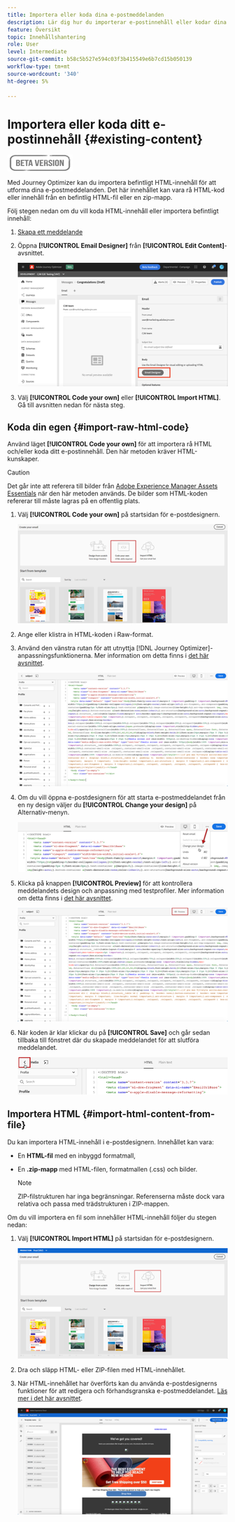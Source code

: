 ```yaml
---
title: Importera eller koda dina e-postmeddelanden
description: Lär dig hur du importerar e-postinnehåll eller kodar dina e-postmeddelanden
feature: Översikt
topic: Innehållshantering
role: User
level: Intermediate
source-git-commit: b58c5b527e594c03f3b415549e6b7cd15b050139
workflow-type: tm+mt
source-wordcount: '340'
ht-degree: 5%

---
```


# Importera eller koda ditt e-postinnehåll {#existing-content}

![](assets/do-not-localize/badge.png)

Med Journey Optimizer kan du importera befintligt HTML-innehåll för att utforma dina e-postmeddelanden. Det här innehållet kan vara rå HTML-kod eller innehåll från en befintlig HTML-fil eller en zip-mapp.

Följ stegen nedan om du vill koda HTML-innehåll eller importera befintligt innehåll:

1. [Skapa ett meddelande](create-message.md)

1. Öppna **[!UICONTROL Email Designer]** från **[!UICONTROL Edit Content]**-avsnittet.

   ![](assets/import-html_1.png)

1. Välj **[!UICONTROL Code your own]** eller **[!UICONTROL Import HTML]**. Gå till avsnitten nedan för nästa steg.

## Koda din egen {#import-raw-html-code}

Använd läget **[!UICONTROL Code your own]** för att importera rå HTML och/eller koda ditt e-postinnehåll. Den här metoden kräver HTML-kunskaper.

>[!CAUTION]
>
> Det går inte att referera till bilder från [Adobe Experience Manager Assets Essentials](assets-essentials.md) när den här metoden används. De bilder som HTML-koden refererar till måste lagras på en offentlig plats.

1. Välj **[!UICONTROL Code your own]** på startsidan för e-postdesignern.

   ![](assets/code-your-own.png)

1. Ange eller klistra in HTML-koden i Raw-format.

1. Använd den vänstra rutan för att utnyttja [!DNL Journey Optimizer]-anpassningsfunktionerna. Mer information om detta finns i [det här avsnittet](personalization/personalize.md).

   ![](assets/code-editor.png)

1. Om du vill öppna e-postdesignern för att starta e-postmeddelandet från en ny design väljer du **[!UICONTROL Change your design]** på Alternativ-menyn.

   ![](assets/code-editor-change-design.png)

1. Klicka på knappen **[!UICONTROL Preview]** för att kontrollera meddelandets design och anpassning med testprofiler. Mer information om detta finns i [det här avsnittet](preview.md).

   ![](assets/code-editor-preview.png)

1. När koden är klar klickar du på **[!UICONTROL Save]** och går sedan tillbaka till fönstret där du skapade meddelandet för att slutföra meddelandet.

   ![](assets/code-editor-save.png)


## Importera HTML {#import-html-content-from-file}

Du kan importera HTML-innehåll i e-postdesignern. Innehållet kan vara:

* En **HTML-fil** med en inbyggd formatmall,
* En **.zip-mapp** med HTML-filen, formatmallen (.css) och bilder.

   >[!NOTE]
   >
   >ZIP-filstrukturen har inga begränsningar. Referenserna måste dock vara relativa och passa med trädstrukturen i ZIP-mappen.

Om du vill importera en fil som innehåller HTML-innehåll följer du stegen nedan:

1. Välj **[!UICONTROL Import HTML]** på startsidan för e-postdesignern.

   ![](assets/import-html_2.png)

1. Dra och släpp HTML- eller ZIP-filen med HTML-innehållet.

1. När HTML-innehållet har överförts kan du använda e-postdesignerns funktioner för att redigera och förhandsgranska e-postmeddelandet. [Läs mer i det här avsnittet](create-email-content.md).

   ![](assets/html-imported.png)
